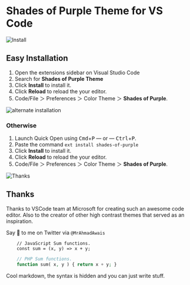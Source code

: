 # Shades of Purple Theme for VS Code

![Install](https://on.ahmda.ws/qWVC/c)

## Easy Installation

1. Open the extensions sidebar on Visual Studio Code
2. Search for **Shades of Purple Theme**
3. Click **Install** to install it.
4. Click **Reload** to reload the your editor.
5. Code/File ＞ Preferences ＞ Color Theme ＞ **Shades of Purple**.

![alternate installation](https://on.ahmda.ws/qWuq/c)

### Otherwise

1. Launch Quick Open using <kbd>Cmd</kbd>+<kbd>P</kbd> — or — <kbd>Ctrl</kbd>+<kbd>P</kbd>.
2. Paste the command `ext install shades-of-purple`
3. Click **Install** to install it.
4. Click **Reload** to reload the your editor.
5. Code/File ＞ Preferences ＞ Color Theme ＞ **Shades of Purple**.

![Thanks](https://on.ahmda.ws/qWCl/c)

## Thanks

Thanks to VSCode team at Microsoft for creating such an awesome code editor. Also to the creator of other high contrast themes that served as an inspiration.


Say 👋 to me on Twitter via `@MrAhmadAwais`

```JS
	// JavaScript Sum functions.
	const sum = (x, y) => x + y;
```

```PHP
	// PHP Sum functions.
	function sum( x, y ) { return x + y; }
```

Cool markdown, the syntax is hidden and you can just write stuff.
